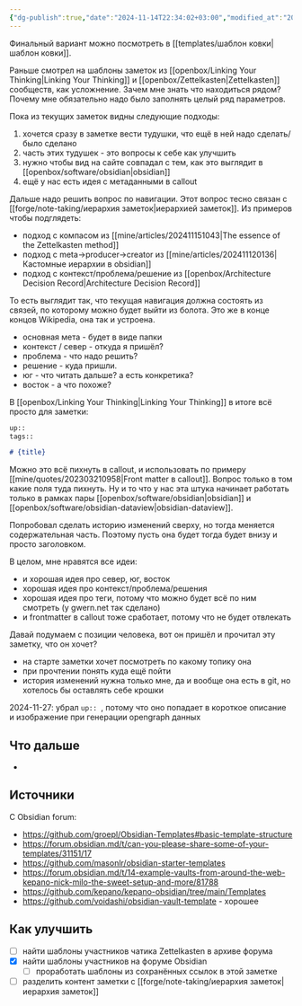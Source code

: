 ```yaml
---
{"dg-publish":true,"date":"2024-11-14T22:34:02+03:00","modified_at":"2024-11-27T22:57:46+03:00","permalink":"/meta/в поисках идеального шаблона заметки/","dgPassFrontmatter":true}
---
```



Финальный вариант можно посмотреть в [[templates/шаблон ковки|шаблон ковки]].

Раньше смотрел на шаблоны заметок из [[openbox/Linking Your Thinking|Linking Your Thinking]] и [[openbox/Zettelkasten|Zettelkasten]] сообществ, как усложнение. Зачем мне знать что находиться рядом? Почему мне обязательно надо было заполнять целый ряд параметров.

Пока из текущих заметок видны следующие подходы:
1. хочется сразу в заметке вести тудушки, что ещё в ней надо сделать/было сделано
2. часть этих тудушек - это вопросы к себе как улучшить
3. нужно чтобы вид на сайте совпадал с тем, как это выглядит в [[openbox/software/obsidian|obsidian]]
4. ещё у нас есть идея с метаданными в callout



Дальше надо решить вопрос по навигации. Этот вопрос тесно связан с [[forge/note-taking/иерархия заметок|иерархией заметок]]. Из примеров чтобы подглядеть:
- подход с компасом из [[mine/articles/202411151043|The essence of the Zettelkasten method]]
- подход с meta->producer->creator из [[mine/articles/202411120136|Кастомные иерархии в obsidian]]
- подход с контекст/проблема/решение из [[openbox/Architecture Decision Record|Architecture Decision Record]]

То есть выглядит так, что текущая навигация должна состоять из связей, по которому можно будет выйти из болота. Это же в конце концов Wikipedia, она так и устроена.
- основная мета - будет в виде папки
- контекст / север  - откуда я пришёл?
- проблема - что надо решить?
- решение - куда пришли.
- юг - что читать дальше? а есть конкретика?
- восток - а что похоже?


В [[openbox/Linking Your Thinking|Linking Your Thinking]] в итоге всё просто для заметки:
```md
up:: 
tags::

# {title}

```

Можно это всё пихнуть в callout, и использовать по примеру [[mine/quotes/202303210958|Front matter в callout]]. Вопрос только в том какие поля туда пихнуть. Ну и то что у нас эта штука начинает работать только в рамках пары [[openbox/software/obsidian|obsidian]] и [[openbox/software/obsidian-dataview|obsidian-dataview]].

Попробовал сделать историю изменений сверху, но тогда меняется содержательная часть. Поэтому пусть она будет тогда будет внизу и просто заголовком.

В целом, мне нравятся все идеи:
- и хорошая идея про север, юг, восток
- хорошая идея про контекст/проблема/решения
- хорошая идея про теги, потому что можно будет всё по ним смотреть (у gwern.net так сделано)
- и frontmatter в callout тоже сработает, потому что не будет отвлекать

Давай подумаем с позиции человека, вот он пришёл и прочитал эту заметку, что он хочет?
- на старте заметки хочет посмотреть по какому топику она
- при прочтении понять куда ещё пойти
- история изменений нужна только мне, да и вообще она есть в git, но хотелось бы оставлять себе крошки

2024-11-27: убрал `up:: `, потому что оно попадает в короткое описание и изображение при генерации opengraph данных

## Что дальше

- 

## Источники

С Obsidian forum:
- https://github.com/groepl/Obsidian-Templates#basic-template-structure
- https://forum.obsidian.md/t/can-you-please-share-some-of-your-templates/31151/17
- https://github.com/masonlr/obsidian-starter-templates
- https://forum.obsidian.md/t/14-example-vaults-from-around-the-web-kepano-nick-milo-the-sweet-setup-and-more/81788
- https://github.com/kepano/kepano-obsidian/tree/main/Templates
- https://github.com/voidashi/obsidian-vault-template - хорошее


## Как улучшить

- [ ] найти шаблоны участников чатика Zettelkasten в архиве форума
- [x] найти шаблоны участников на форуме Obsidian
    - [ ] проработать шаблоны из сохранённых ссылок в этой заметке
- [ ] разделить контент заметки с [[forge/note-taking/иерархия заметок|иерархия заметок]]
